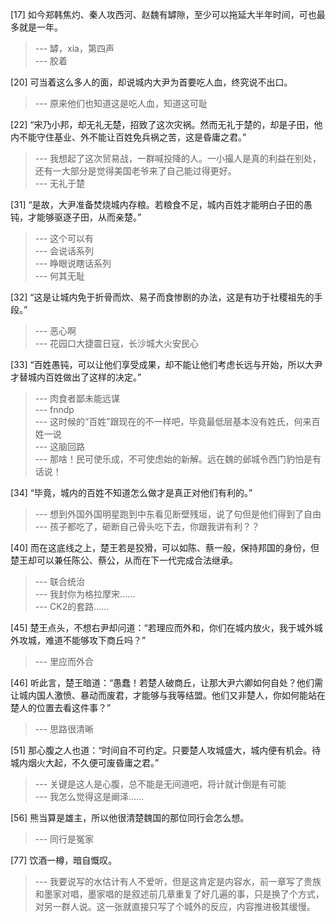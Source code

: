 
[17] 如今郑韩焦灼、秦人攻西河、赵魏有罅隙，至少可以拖延大半年时间，可也最多就是一年。
>--- 罅，xia，第四声<br>
>--- 胶着<br>

[20] 可当着这么多人的面，却说城内大尹为首要吃人血，终究说不出口。
>--- 原来他们也知道这是吃人血，知道这可耻<br>

[22] “宋乃小邦，却无礼无楚，招致了这次灾祸。然而无礼于楚的，却是子田，他内不能守住基业、外不能让百姓免兵祸之苦，这是昏庸之君。”
>--- 我想起了这次贸易战，一群喊投降的人。一小撮人是真的利益在别处，还有一大部分是觉得美国老爷来了自己能过得更好。<br>
>--- 无礼于楚<br>

[31] “是故，大尹准备焚烧城内存粮。若粮食不足，城内百姓才能明白子田的愚钝，才能够驱逐子田，从而亲楚。”
>--- 这个可以有<br>
>--- 会说话系列<br>
>--- 睁眼说瞎话系列<br>
>--- 何其无耻<br>

[32] “这是让城内免于折骨而炊、易子而食惨剧的办法，这是有功于社稷祖先的手段。”
>--- 恶心啊<br>
>--- 花园口大捷震日寇，长沙城大火安民心<br>

[33] “百姓愚钝，可以让他们享受成果，却不能让他们考虑长远与开始，所以大尹才替城内百姓做出了这样的决定。”
>--- 肉食者鄙未能远谋<br>
>--- fnndp<br>
>--- 这时候的“百姓”跟现在的不一样吧，毕竟最低层基本没有姓氏，何来百姓一说<br>
>--- 这脑回路<br>
>--- 那啥！民可使乐成，不可使虑始的新解。远在魏的邺城令西门豹怕是有话说！<br>

[34] “毕竟，城内的百姓不知道怎么做才是真正对他们有利的。”
>--- 想到外国外国明星跑到中东看见断壁残垣，说了句但是他们得到了自由<br>
>--- 孩子都吃了，砸断自己骨头吃下去，你跟我讲有利？？<br>

[40] 而在这底线之上，楚王若是狡猾，可以如陈、蔡一般，保持邦国的身份，但楚王却可以兼任陈公、蔡公，从而在下一代完成合法继承。
>--- 联合统治<br>
>--- 我封你为格拉摩宋……<br>
>--- CK2的套路……<br>

[45] 楚王点头，不想右尹却问道：“若理应而外和，你们在城内放火，我于城外城外攻城，难道不能够攻下商丘吗？”
>--- 里应而外合<br>

[46] 听此言，楚王暗道：“愚蠢！若楚人破商丘，让那大尹六卿如何自处？他们需让城内国人激愤、暴动而废君，才能够与我等结盟。他们又非楚人，你如何能站在楚人的位置去看这件事？”
>--- 思路很清晰<br>

[51] 那心腹之人也道：“时间自不可约定。只要楚人攻城盛大，城内便有机会。待城内烟火大起，不久便可废昏庸之君。”
>--- 关键是这人是心腹，总不能是无间道吧，将计就计倒是有可能<br>
>--- 我怎么觉得这是阚泽……<br>

[56] 熊当算是雄主，所以他很清楚魏国的那位同行会怎么想。
>--- 同行是冤家<br>

[77] 饮酒一樽，暗自慨叹。
>--- 我要说写的水估计有人不爱听，但是这肯定是内容水，前一章写了贵族和墨家对唱，墨家唱的是叙述前几章重复了好几遍的事，只是换了个方式，对另一群人说。这一张就直接只写了个城外的反应，内容推进极其缓慢。<br>
